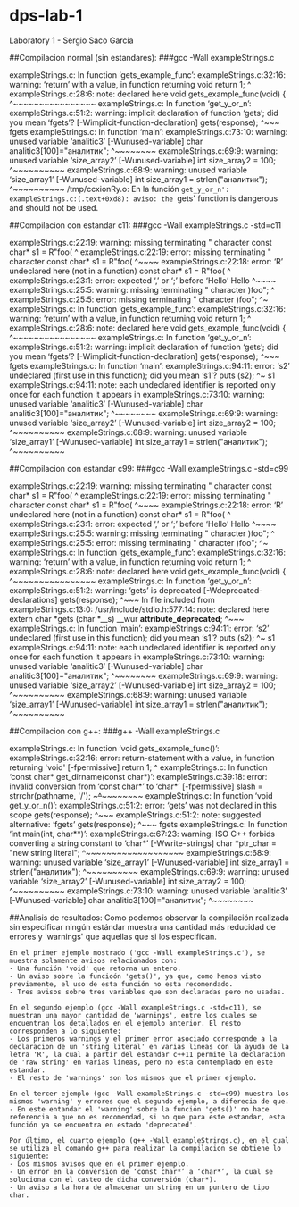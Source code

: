 # dps-lab-1
Laboratory 1 - Sergio Saco García


##Compilacion normal (sin estandares):
###gcc -Wall exampleStrings.c

exampleStrings.c: In function ‘gets_example_func’:
exampleStrings.c:32:16: warning: ‘return’ with a value, in function returning void
         return 1;
                ^
exampleStrings.c:28:6: note: declared here
 void gets_example_func(void) {
      ^~~~~~~~~~~~~~~~~
exampleStrings.c: In function ‘get_y_or_n’:
exampleStrings.c:51:2: warning: implicit declaration of function ‘gets’; did you mean ‘fgets’? [-Wimplicit-function-declaration]
  gets(response);
  ^~~~
  fgets
exampleStrings.c: In function ‘main’:
exampleStrings.c:73:10: warning: unused variable ‘analitic3’ [-Wunused-variable]
     char analitic3[100]="аналитик";
          ^~~~~~~~~
exampleStrings.c:69:9: warning: unused variable ‘size_array2’ [-Wunused-variable]
     int size_array2 = 100;
         ^~~~~~~~~~~
exampleStrings.c:68:9: warning: unused variable ‘size_array1’ [-Wunused-variable]
     int size_array1 = strlen("аналитик");
         ^~~~~~~~~~~
/tmp/ccxionRy.o: En la función `get_y_or_n':
exampleStrings.c:(.text+0xd8): aviso: the `gets' function is dangerous and should not be used.



##Compilacion con estandar c11:
###gcc -Wall exampleStrings.c -std=c11

exampleStrings.c:22:19: warning: missing terminating " character
 const char* s1 = R"foo(
                   ^
exampleStrings.c:22:19: error: missing terminating " character
 const char* s1 = R"foo(
                   ^~~~~
exampleStrings.c:22:18: error: ‘R’ undeclared here (not in a function)
 const char* s1 = R"foo(
                  ^
exampleStrings.c:23:1: error: expected ‘,’ or ‘;’ before ‘Hello’
 Hello
 ^~~~~
exampleStrings.c:25:5: warning: missing terminating " character
 )foo";
     ^
exampleStrings.c:25:5: error: missing terminating " character
 )foo";
     ^~
exampleStrings.c: In function ‘gets_example_func’:
exampleStrings.c:32:16: warning: ‘return’ with a value, in function returning void
         return 1;
                ^
exampleStrings.c:28:6: note: declared here
 void gets_example_func(void) {
      ^~~~~~~~~~~~~~~~~
exampleStrings.c: In function ‘get_y_or_n’:
exampleStrings.c:51:2: warning: implicit declaration of function ‘gets’; did you mean ‘fgets’? [-Wimplicit-function-declaration]
  gets(response);
  ^~~~
  fgets
exampleStrings.c: In function ‘main’:
exampleStrings.c:94:11: error: ‘s2’ undeclared (first use in this function); did you mean ‘s1’?
     puts (s2);
           ^~
           s1
exampleStrings.c:94:11: note: each undeclared identifier is reported only once for each function it appears in
exampleStrings.c:73:10: warning: unused variable ‘analitic3’ [-Wunused-variable]
     char analitic3[100]="аналитик";
          ^~~~~~~~~
exampleStrings.c:69:9: warning: unused variable ‘size_array2’ [-Wunused-variable]
     int size_array2 = 100;
         ^~~~~~~~~~~
exampleStrings.c:68:9: warning: unused variable ‘size_array1’ [-Wunused-variable]
     int size_array1 = strlen("аналитик");
         ^~~~~~~~~~~



##Compilacion con estandar c99:
###gcc -Wall exampleStrings.c -std=c99

exampleStrings.c:22:19: warning: missing terminating " character
 const char* s1 = R"foo(
                   ^
exampleStrings.c:22:19: error: missing terminating " character
 const char* s1 = R"foo(
                   ^~~~~
exampleStrings.c:22:18: error: ‘R’ undeclared here (not in a function)
 const char* s1 = R"foo(
                  ^
exampleStrings.c:23:1: error: expected ‘,’ or ‘;’ before ‘Hello’
 Hello
 ^~~~~
exampleStrings.c:25:5: warning: missing terminating " character
 )foo";
     ^
exampleStrings.c:25:5: error: missing terminating " character
 )foo";
     ^~
exampleStrings.c: In function ‘gets_example_func’:
exampleStrings.c:32:16: warning: ‘return’ with a value, in function returning void
         return 1;
                ^
exampleStrings.c:28:6: note: declared here
 void gets_example_func(void) {
      ^~~~~~~~~~~~~~~~~
exampleStrings.c: In function ‘get_y_or_n’:
exampleStrings.c:51:2: warning: ‘gets’ is deprecated [-Wdeprecated-declarations]
  gets(response);
  ^~~~
In file included from exampleStrings.c:13:0:
/usr/include/stdio.h:577:14: note: declared here
 extern char *gets (char *__s) __wur __attribute_deprecated__;
              ^~~~
exampleStrings.c: In function ‘main’:
exampleStrings.c:94:11: error: ‘s2’ undeclared (first use in this function); did you mean ‘s1’?
     puts (s2);
           ^~
           s1
exampleStrings.c:94:11: note: each undeclared identifier is reported only once for each function it appears in
exampleStrings.c:73:10: warning: unused variable ‘analitic3’ [-Wunused-variable]
     char analitic3[100]="аналитик";
          ^~~~~~~~~
exampleStrings.c:69:9: warning: unused variable ‘size_array2’ [-Wunused-variable]
     int size_array2 = 100;
         ^~~~~~~~~~~
exampleStrings.c:68:9: warning: unused variable ‘size_array1’ [-Wunused-variable]
     int size_array1 = strlen("аналитик");
         ^~~~~~~~~~~



##Compilacion con g++:
###g++ -Wall exampleStrings.c

exampleStrings.c: In function ‘void gets_example_func()’:
exampleStrings.c:32:16: error: return-statement with a value, in function returning 'void' [-fpermissive]
         return 1;
                ^
exampleStrings.c: In function ‘const char* get_dirname(const char*)’:
exampleStrings.c:39:18: error: invalid conversion from ‘const char*’ to ‘char*’ [-fpermissive]
   slash = strrchr(pathname, '/');
           ~~~~~~~^~~~~~~~~~~~~~~
exampleStrings.c: In function ‘void get_y_or_n()’:
exampleStrings.c:51:2: error: ‘gets’ was not declared in this scope
  gets(response);
  ^~~~
exampleStrings.c:51:2: note: suggested alternative: ‘fgets’
  gets(response);
  ^~~~
  fgets
exampleStrings.c: In function ‘int main(int, char**)’:
exampleStrings.c:67:23: warning: ISO C++ forbids converting a string constant to ‘char*’ [-Wwrite-strings]
     char *ptr_char  = "new string literal";
                       ^~~~~~~~~~~~~~~~~~~~
exampleStrings.c:68:9: warning: unused variable ‘size_array1’ [-Wunused-variable]
     int size_array1 = strlen("аналитик");
         ^~~~~~~~~~~
exampleStrings.c:69:9: warning: unused variable ‘size_array2’ [-Wunused-variable]
     int size_array2 = 100;
         ^~~~~~~~~~~
exampleStrings.c:73:10: warning: unused variable ‘analitic3’ [-Wunused-variable]
     char analitic3[100]="аналитик";
          ^~~~~~~~~



##Analisis de resultados:
	Como podemos observar la compilación realizada sin especificar ningún estándar muestra una cantidad más reducidad de errores y 'warnings' que aquellas que si los especifican. 
	
	En el primer ejemplo mostrado ('gcc -Wall exampleStrings.c'), se muestra solamente avisos relacionados con:
	- Una función 'void' que retorna un entero.
	- Un aviso sobre la funcioón 'gets()', ya que, como hemos visto previamente, el uso de esta función no esta recomendado.
	- Tres avisos sobre tres variables que son declaradas pero no usadas.

	En el segundo ejemplo (gcc -Wall exampleStrings.c -std=c11), se muestran una mayor cantidad de 'warnings', entre los cuales se encuentran los detallados en el ejemplo anterior. El resto corresponden a lo siguiente:
	- Los primeros warnings y el primer error asociado corresponde a la declaracion de un 'string literal' en varias lineas con la ayuda de la letra 'R', la cual a partir del estandar c++11 permite la declaracion de 'raw string' en varias lineas, pero no esta contemplado en este estandar.
	- El resto de 'warnings' son los mismos que el primer ejemplo.

	En el tercer ejemplo (gcc -Wall exampleStrings.c -std=c99) muestra los mismos 'warning' y errores que el segundo ejemplo, a diferecia de que.
	- En este entandar el 'warning' sobre la función 'gets()' no hace referencia a que no es recomendad, si no que para este estandar, esta función ya se encuentra en estado 'deprecated'.

	Por último, el cuarto ejemplo (g++ -Wall exampleStrings.c), en el cual se utiliza el comando g++ para realizar la compilacion se obtiene lo siguiente:
	- Los mismos avisos que en el primer ejemplo.
	- Un error en la conversion de ‘const char*’ a ‘char*’, la cual se soluciona con el casteo de dicha conversión (char*).
	- Un aviso a la hora de almacenar un string en un puntero de tipo char.






